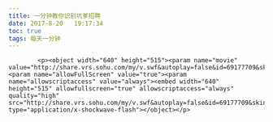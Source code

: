 ```yaml
---
title: 一分钟教你识别坑爹招聘
date: 2017-8-20   19:17:34
toc: true
tags: 每天一分钟
---
```


			<p><object width="640" height="515"><param name="movie" value="http://share.vrs.sohu.com/my/v.swf&autoplay=false&id=69177709&skinNum=1&topBar=1&xuid="><param name="allowFullScreen" value="true"><param name="allowscriptaccess" value="always"><embed width="640" height="515" allowfullscreen="true" allowscriptaccess="always" quality="high" src="http://share.vrs.sohu.com/my/v.swf&autoplay=false&id=69177709&skinNum=1&topBar=1&xuid=" type="application/x-shockwave-flash"></object></p>
		